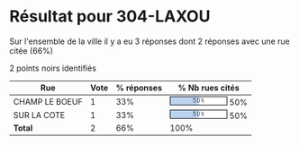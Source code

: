 # Résultat pour 304-LAXOU

Sur l'ensemble de la ville il y a eu 3 réponses dont 2 réponses avec une rue citée (66%)

2 points noirs identifiés

| Rue | Vote | % réponses | % Nb rues cités|
|-----|------|------------|----------------|
| CHAMP LE BOEUF | 1 | 33% | <img src="../../img/bar_50.gif" />&nbsp;50%|
| SUR LA COTE | 1 | 33% | <img src="../../img/bar_50.gif" />&nbsp;50%|
| **Total** | 2 | 66% | 100%|
